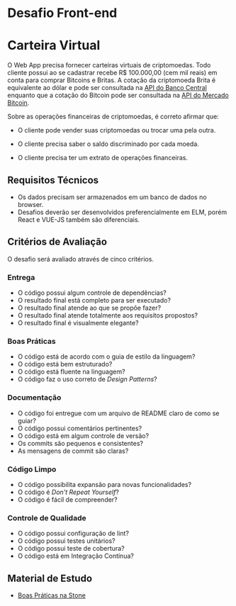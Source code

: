 # Desafio Front-end

# Carteira Virtual
O Web App precisa fornecer carteiras virtuais de criptomoedas. 
Todo cliente possui ao se cadastrar recebe R$ 100.000,00 (cem mil reais) em conta para comprar Bitcoins e Britas.
A cotação da criptomoeda Brita é equivalente ao dólar e pode ser consultada na [API do Banco Central](https://dadosabertos.bcb.gov.br/dataset/taxas-de-cambio-todos-os-boletins-diarios) enquanto que a cotação do Bitcoin pode ser consultada na [API do Mercado Bitcoin](https://www.mercadobitcoin.net/api/BTC/ticker/).

Sobre as operações financeiras de criptomoedas, é correto afirmar que:

* O cliente pode vender suas criptomoedas ou trocar uma pela outra.

* O cliente precisa saber o saldo discriminado por cada moeda.

* O cliente precisa ter um extrato de operações financeiras.

## Requisitos Técnicos

* Os dados precisam ser armazenados em um banco de dados no browser.
* Desafios deverão ser desenvolvidos preferencialmente em ELM, porém React e VUE-JS também são diferenciais.

## Critérios de Avaliação

O desafio será avaliado através de cinco critérios.

### Entrega

* O código possui algum controle de dependências?
* O resultado final está completo para ser executado?
* O resultado final atende ao que se propõe fazer?
* O resultado final atende totalmente aos requisitos propostos?
* O resultado final é visualmente elegante?

### Boas Práticas

* O código está de acordo com o guia de estilo da linguagem?
* O código está bem estruturado?
* O código está fluente na linguagem?
* O código faz o uso correto de _Design Patterns_?

### Documentação

* O código foi entregue com um arquivo de README claro de como se guiar?
* O código possui comentários pertinentes?
* O código está em algum controle de versão?
* Os commits são pequenos e consistentes?
* As mensagens de commit são claras?

### Código Limpo

* O código possibilita expansão para novas funcionalidades?
* O código é _Don't Repeat Yourself_?
* O código é fácil de compreender?

### Controle de Qualidade

* O código possui configuração de lint?
* O código possui testes unitários?
* O código possui teste de cobertura?
* O código está em Integração Contínua?

## Material de Estudo
* [Boas Práticas na Stone](https://github.com/stone-payments/stoneco-best-practices/blob/master/README_pt.md)
